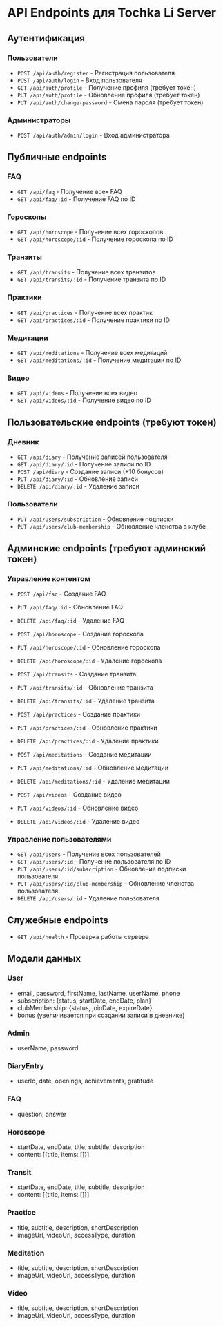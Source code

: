 # API Endpoints для Tochka Li Server

## Аутентификация

### Пользователи
- `POST /api/auth/register` - Регистрация пользователя
- `POST /api/auth/login` - Вход пользователя
- `GET /api/auth/profile` - Получение профиля (требует токен)
- `PUT /api/auth/profile` - Обновление профиля (требует токен)
- `PUT /api/auth/change-password` - Смена пароля (требует токен)

### Администраторы
- `POST /api/auth/admin/login` - Вход администратора

## Публичные endpoints

### FAQ
- `GET /api/faq` - Получение всех FAQ
- `GET /api/faq/:id` - Получение FAQ по ID

### Гороскопы
- `GET /api/horoscope` - Получение всех гороскопов
- `GET /api/horoscope/:id` - Получение гороскопа по ID

### Транзиты
- `GET /api/transits` - Получение всех транзитов
- `GET /api/transits/:id` - Получение транзита по ID

### Практики
- `GET /api/practices` - Получение всех практик
- `GET /api/practices/:id` - Получение практики по ID

### Медитации
- `GET /api/meditations` - Получение всех медитаций
- `GET /api/meditations/:id` - Получение медитации по ID

### Видео
- `GET /api/videos` - Получение всех видео
- `GET /api/videos/:id` - Получение видео по ID

## Пользовательские endpoints (требуют токен)

### Дневник
- `GET /api/diary` - Получение записей пользователя
- `GET /api/diary/:id` - Получение записи по ID
- `POST /api/diary` - Создание записи (+10 бонусов)
- `PUT /api/diary/:id` - Обновление записи
- `DELETE /api/diary/:id` - Удаление записи

### Пользователи
- `PUT /api/users/subscription` - Обновление подписки
- `PUT /api/users/club-membership` - Обновление членства в клубе

## Админские endpoints (требуют админский токен)

### Управление контентом
- `POST /api/faq` - Создание FAQ
- `PUT /api/faq/:id` - Обновление FAQ
- `DELETE /api/faq/:id` - Удаление FAQ

- `POST /api/horoscope` - Создание гороскопа
- `PUT /api/horoscope/:id` - Обновление гороскопа
- `DELETE /api/horoscope/:id` - Удаление гороскопа

- `POST /api/transits` - Создание транзита
- `PUT /api/transits/:id` - Обновление транзита
- `DELETE /api/transits/:id` - Удаление транзита

- `POST /api/practices` - Создание практики
- `PUT /api/practices/:id` - Обновление практики
- `DELETE /api/practices/:id` - Удаление практики

- `POST /api/meditations` - Создание медитации
- `PUT /api/meditations/:id` - Обновление медитации
- `DELETE /api/meditations/:id` - Удаление медитации

- `POST /api/videos` - Создание видео
- `PUT /api/videos/:id` - Обновление видео
- `DELETE /api/videos/:id` - Удаление видео

### Управление пользователями
- `GET /api/users` - Получение всех пользователей
- `GET /api/users/:id` - Получение пользователя по ID
- `PUT /api/users/:id/subscription` - Обновление подписки пользователя
- `PUT /api/users/:id/club-membership` - Обновление членства пользователя
- `DELETE /api/users/:id` - Удаление пользователя

## Служебные endpoints
- `GET /api/health` - Проверка работы сервера

## Модели данных

### User
- email, password, firstName, lastName, userName, phone
- subscription: {status, startDate, endDate, plan}
- clubMembership: {status, joinDate, expireDate}
- bonus (увеличивается при создании записи в дневнике)

### Admin
- userName, password

### DiaryEntry
- userId, date, openings, achievements, gratitude

### FAQ
- question, answer

### Horoscope
- startDate, endDate, title, subtitle, description
- content: [{title, items: []}]

### Transit
- startDate, endDate, title, subtitle, description
- content: [{title, items: []}]

### Practice
- title, subtitle, description, shortDescription
- imageUrl, videoUrl, accessType, duration

### Meditation
- title, subtitle, description, shortDescription
- imageUrl, videoUrl, accessType, duration

### Video
- title, subtitle, description, shortDescription
- imageUrl, videoUrl, accessType, duration 
